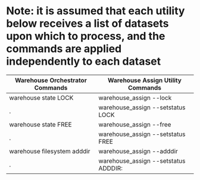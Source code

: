 


# Note: it is assumed that each utility below receives a list of datasets upon which to process, and the commands are applied independently to each dataset

Warehouse Orchestrator Commands | Warehouse Assign Utility Commands
------------------------------- | ---------------------------------
warehouse state LOCK | warehouse_assign --lock
. | warehouse_assign --setstatus LOCK
warehouse state FREE | warehouse_assign --free
. | warehouse_assign --setstatus FREE
warehouse filesystem adddir <leafname> | warehouse_assign --adddir <leafdir>
. | warehouse_assign --setstatus ADDDIR:<leafdir>


